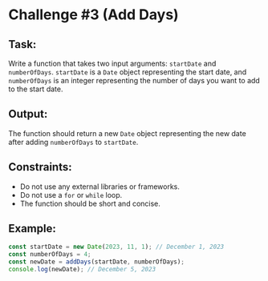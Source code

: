 # Challenge #3 (Add Days)

## Task:

Write a function that takes two input arguments: `startDate` and `numberOfDays`. `startDate` is a `Date` object representing the start date, and `numberOfDays` is an integer representing the number of days you want to add to the start date.

## Output:

The function should return a new `Date` object representing the new date after adding `numberOfDays` to `startDate`.

## Constraints:

- Do not use any external libraries or frameworks.
- Do not use a `for` or `while` loop.
- The function should be short and concise.

## Example:

```js
const startDate = new Date(2023, 11, 1); // December 1, 2023
const numberOfDays = 4;
const newDate = addDays(startDate, numberOfDays);
console.log(newDate); // December 5, 2023
```

